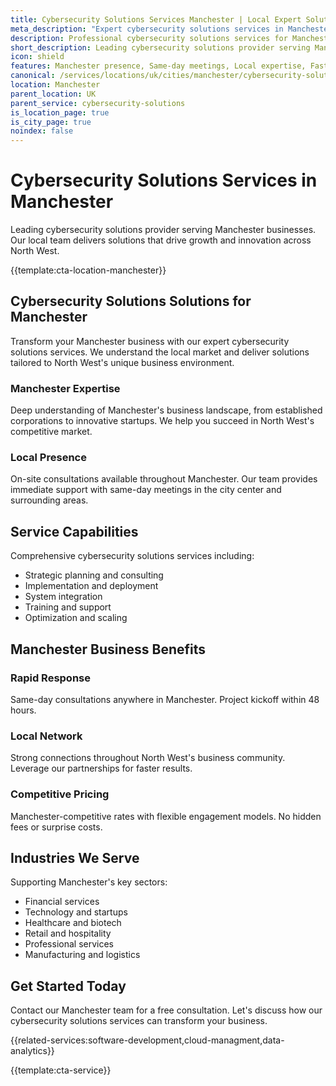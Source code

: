 ```yaml
---
title: Cybersecurity Solutions Services Manchester | Local Expert Solutions
meta_description: "Expert cybersecurity solutions services in Manchester. Local team, same-day consultations, proven results. Transform your business today."
description: Professional cybersecurity solutions services for Manchester businesses
short_description: Leading cybersecurity solutions provider serving Manchester and North West.
icon: shield
features: Manchester presence, Same-day meetings, Local expertise, Fast deployment, Competitive rates, Proven track record
canonical: /services/locations/uk/cities/manchester/cybersecurity-solutions-manchester.html
location: Manchester
parent_location: UK
parent_service: cybersecurity-solutions
is_location_page: true
is_city_page: true
noindex: false
---
```


# Cybersecurity Solutions Services in Manchester

Leading cybersecurity solutions provider serving Manchester businesses. Our local team delivers solutions that drive growth and innovation across North West.

{{template:cta-location-manchester}}

## Cybersecurity Solutions Solutions for Manchester

Transform your Manchester business with our expert cybersecurity solutions services. We understand the local market and deliver solutions tailored to North West's unique business environment.

### Manchester Expertise

Deep understanding of Manchester's business landscape, from established corporations to innovative startups. We help you succeed in North West's competitive market.

### Local Presence

On-site consultations available throughout Manchester. Our team provides immediate support with same-day meetings in the city center and surrounding areas.

## Service Capabilities

Comprehensive cybersecurity solutions services including:
- Strategic planning and consulting
- Implementation and deployment
- System integration
- Training and support
- Optimization and scaling

## Manchester Business Benefits

### Rapid Response
Same-day consultations anywhere in Manchester. Project kickoff within 48 hours.

### Local Network
Strong connections throughout North West's business community. Leverage our partnerships for faster results.

### Competitive Pricing
Manchester-competitive rates with flexible engagement models. No hidden fees or surprise costs.

## Industries We Serve

Supporting Manchester's key sectors:
- Financial services
- Technology and startups
- Healthcare and biotech
- Retail and hospitality
- Professional services
- Manufacturing and logistics

## Get Started Today

Contact our Manchester team for a free consultation. Let's discuss how our cybersecurity solutions services can transform your business.

{{related-services:software-development,cloud-managment,data-analytics}}

{{template:cta-service}}
